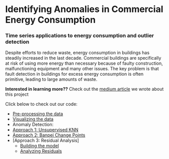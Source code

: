 # Identifying Anomalies in Commercial Energy Consumption
### Time series applications to energy consumption and outlier detection

Despite efforts to reduce waste, energy consumption in buildings has steadily increased in the last decade. Commercial buildings are specifically at risk of using more energy than necessary because of faulty construction, malfunctioning equipment and many other issues. The key problem is that fault detection in buildings for excess energy consumption is often primitive, leading to large amounts of waste. 

__Interested in learning more??__ Check out the [medium article](https://indialindsay1.medium.com/identifying-anomalies-in-commercial-energy-consumption-b0e72f569bb2) we wrote about this project 

Click below to check out our code: 
- [Pre-processing the data](https://github.com/indialindsay/Adv_Predictive_Modeling-/blob/main/Preprocessing%20Data.ipynb)
- [Visualizing the data](https://github.com/indialindsay/Adv_Predictive_Modeling-/blob/main/Visualizing%20the%20Data.ipynb)
- Anomaly Detection: 
- [Approach 1: Unsupervised KNN](https://github.com/indialindsay/Adv_Predictive_Modeling-/blob/main/APMAnomaly%20Detection.ipynb)
- [Approach 2: Banpei Change Points](https://github.com/indialindsay/Adv_Predictive_Modeling-/blob/main/Anomaly%20Detection%20Using%20Banpei%20Changepoint%20Probabilities.ipynb)
- [Approach 3: Residual Analysis] 
  - [Building the model](https://github.com/indialindsay/Adv_Predictive_Modeling-/blob/main/Modeling%20-%20Random%20Forests%2C%20XGBoost%2C%20NN.ipynb)
  - [Analyzing Residuals](https://github.com/indialindsay/Adv_Predictive_Modeling-/blob/main/APMAnomaly%20Detection.ipynb)


